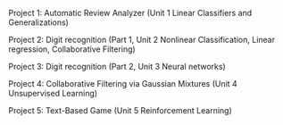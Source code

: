 Project 1: Automatic Review Analyzer (Unit 1 Linear Classifiers and Generalizations)

Project 2: Digit recognition (Part 1, Unit 2 Nonlinear Classification, Linear regression, Collaborative Filtering)

Project 3: Digit recognition (Part 2, Unit 3 Neural networks)

Project 4: Collaborative Filtering via Gaussian Mixtures (Unit 4 Unsupervised Learning)

Project 5: Text-Based Game (Unit 5 Reinforcement Learning)
